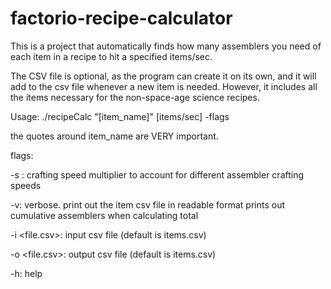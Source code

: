 # factorio-recipe-calculator
This is a project that automatically finds how many assemblers you need of each item in a recipe to hit a specified items/sec.

The CSV file is optional, as the program can create it on its own, and it will add to the csv file whenever a new item is needed. However, it includes all the items necessary for the non-space-age science recipes.

Usage: ./recipeCalc "[item_name]" [items/sec] -flags

the quotes around item_name are VERY important.


flags:

-s <float>:     crafting speed multiplier to account for different assembler crafting speeds

-v:             verbose. print out the item csv file in readable format
                prints out cumulative assemblers when calculating total

-i <file.csv>:  input csv file (default is items.csv)

-o <file.csv>:  output csv file (default is items.csv)

-h:             help
